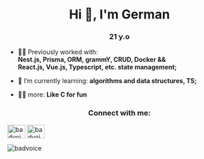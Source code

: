

<h1 align="center">Hi 👋, I'm German</h1>
<h3 align="center">21 y.o </h3>

- 👨‍💻 Previously worked with: <br> **Nest.js, Prisma, ORM, grammY, CRUD, Docker && <br> React.js, Vue.js, Typescript, etc. state management;**

- 📝 I’m currently learning: **algorithms and data structures, TS;**

- 👨‍💻 more:  **Like C for fun**



<h3 align="center">Connect with me:</h3>
<p align="left">
<a href="https://linkedin.com/in/badvoice-developer" target="blank"><img align="center" src="https://raw.githubusercontent.com/rahuldkjain/github-profile-readme-generator/master/src/images/icons/Social/linked-in-alt.svg" alt="badvoice-developer" height="30" width="40" /></a>
  <a href="https://t.me/GermanSmurov" target="blank"><img align="center" src="https://www.svgrepo.com/show/299513/telegram.svg" alt="badvoice-developer" height="30" width="40" /></a>
</p>

<p><img align="left" src="https://github-readme-stats.vercel.app/api/top-langs?username=badvoice&show_icons=true&locale=en&layout=compact" alt="badvoice" /></p>


